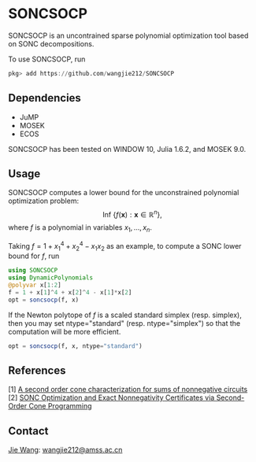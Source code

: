 # SONCSOCP
SONCSOCP is an uncontrained sparse polynomial optimization tool based on SONC decompositions.

To use SONCSOCP, run
```Julia
pkg> add https://github.com/wangjie212/SONCSOCP
 ```

## Dependencies
- JuMP
- MOSEK
- ECOS

SONCSOCP has been tested on WINDOW 10, Julia 1.6.2, and MOSEK 9.0.
## Usage
SONCSOCP computes a lower bound for the unconstrained polynomial optimization problem:
$$\text{Inf}\ \lbrace f(\mathbf{x}): \mathbf{x}\in\mathbb{R}^n\rbrace,$$
where $f$ is a polynomial in variables $x_1,\ldots,x_n$.

Taking $f=1+x_1^4+x_2^4-x_1x_2$ as an example, to compute a SONC lower bound for $f$, run
```Julia
using SONCSOCP
using DynamicPolynomials
@polyvar x[1:2]
f = 1 + x[1]^4 + x[2]^4 - x[1]*x[2]
opt = soncsocp(f, x)
```

If the Newton polytope of $f$ is a scaled standard simplex (resp. simplex), then you may set ntype="standard" (resp. ntype="simplex") so that the computation will be more efficient.
```Julia
opt = soncsocp(f, x, ntype="standard")
```

## References
[1] [A second order cone characterization for sums of nonnegative circuits](https://arxiv.org/abs/1906.06179)  
[2] [SONC Optimization and Exact Nonnegativity Certificates via Second-Order Cone Programming](https://arxiv.org/abs/2012.07903)  

## Contact
[Jie Wang](https://wangjie212.github.io/jiewang/): wangjie212@amss.ac.cn
